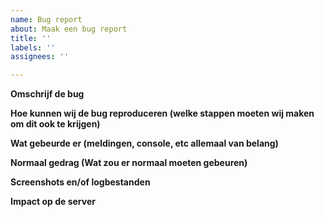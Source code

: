 ```yaml
---
name: Bug report
about: Maak een bug report
title: ''
labels: ''
assignees: ''

---
```


**Omschrijf de bug**


**Hoe kunnen wij de bug reproduceren (welke stappen moeten wij maken om dit ook te krijgen)**


**Wat gebeurde er (meldingen, console, etc allemaal van belang)**


**Normaal gedrag (Wat zou er normaal moeten gebeuren)**


**Screenshots en/of logbestanden**


**Impact op de server**
